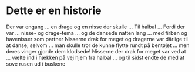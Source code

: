 # Dette er en historie

Der var engang ...
en drage og en nisse der skulle ...
Til halbal ...
Fordi der var ...
nisse- og drage-tema ...
og de dansede natten lang ...
med firben og havenisser som partner
Nisserne drak for meget og dragerne var dårlige til at danse, selvom ...
man skulle tror de kunne flytte rundt på bentøjet ... 
men deres vinger gjorde dem klodsede! Nisserne der drak for meget var ved at ...
vælte ind i hækken på vej hjem fra halbal ...
og til sidst endte de med at sove rusen ud i buskene
